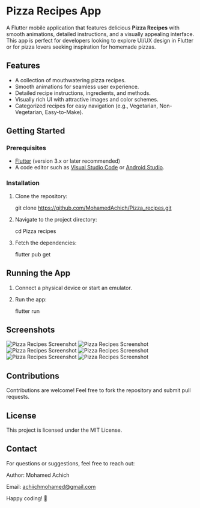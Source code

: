# Pizza Recipes App

A Flutter mobile application that features delicious **Pizza Recipes** with smooth animations, detailed instructions, and a visually appealing interface. This app is perfect for developers looking to explore UI/UX design in Flutter or for pizza lovers seeking inspiration for homemade pizzas.

## Features
- A collection of mouthwatering pizza recipes.
- Smooth animations for seamless user experience.
- Detailed recipe instructions, ingredients, and methods.
- Visually rich UI with attractive images and color schemes.
- Categorized recipes for easy navigation (e.g., Vegetarian, Non-Vegetarian, Easy-to-Make).

## Getting Started

### Prerequisites
- [Flutter](https://flutter.dev/docs/get-started/install) (version 3.x or later recommended)
- A code editor such as [Visual Studio Code](https://code.visualstudio.com/) or [Android Studio](https://developer.android.com/studio).

### Installation
1. Clone the repository:

    git clone https://github.com/MohamedAchich/Pizza_recipes.git

3. Navigate to the project directory:

    cd Pizza recipes

4. Fetch the dependencies:

    flutter pub get

## Running the App
1. Connect a physical device or start an emulator.
2. Run the app:

    flutter run

## Screenshots
![Pizza Recipes Screenshot](https://github.com/user-attachments/assets/7a1c87d0-1e59-42a3-9ca3-c8cc7996ea16)
![Pizza Recipes Screenshot](https://github.com/user-attachments/assets/38435442-595e-4e50-aaea-663a595117ec)
![Pizza Recipes Screenshot](https://github.com/user-attachments/assets/6b687f5e-0ea7-4e89-af33-37dc4e3ed452)
![Pizza Recipes Screenshot](https://github.com/user-attachments/assets/6166de72-0ffc-4d8c-a460-fe204f58650a)
![Pizza Recipes Screenshot](https://github.com/user-attachments/assets/789e6a79-c869-426a-900f-face8b3351de)
![Pizza Recipes Screenshot](https://github.com/user-attachments/assets/f3c78632-194e-48f2-b6c8-d75149c6b154)

## Contributions
Contributions are welcome! Feel free to fork the repository and submit pull requests.

## License
This project is licensed under the MIT License.

## Contact
For questions or suggestions, feel free to reach out:

Author: Mohamed Achich

Email: achiichmohamed@gmail.com

Happy coding! 🎉
